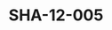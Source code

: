 ---
pid: SHA-12-005
title: SHA-12-005
language: en
collection: Sharhabil Ahmed
original_label: 
rights: Sharhabil Ahmed
location_of_original: Sharhabil Ahmed
photographer_or_studio: 
scanned_from: photograph 10.1 by 15.1
_date: 2000s
location: Khartoum
description: Sharhabil Ahmed with a guitar
additional_notes: 
permission_display: 'yes'
on_server: 'no'
on_website: 'no'
permalink: /photopages/en/SHA-12-005.html
layout: photo-page
---